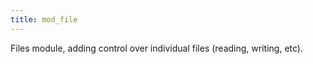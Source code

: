 ```yaml
---
title: mod_file
---
```


Files module, adding control over individual files (reading, writing, etc).
